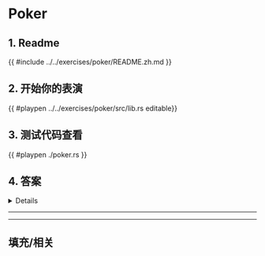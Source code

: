 # Poker
## 1. Readme

 {{ #include ../../exercises/poker/README.zh.md }}

 ## 2. 开始你的表演

 {{ #playpen ../../exercises/poker/src/lib.rs editable}}

 ## 3. 测试代码查看

 {{ #playpen ./poker.rs }}

 ## 4. 答案

 <details>

 {{ #playpen ../../exercises/poker/example.rs }}

 </details>

 ---
 ---

 ## 填充/相关


